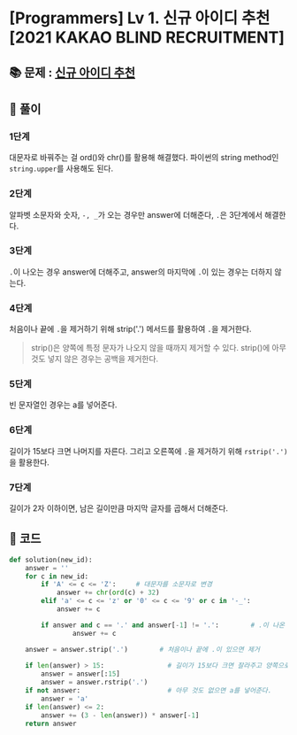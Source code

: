 # [Programmers] Lv 1. 신규 아이디 추천 [2021 KAKAO BLIND RECRUITMENT]

## 📚 문제 : [신규 아이디 추천](https://school.programmers.co.kr/learn/courses/30/lessons/72410)

## 📖 풀이

### 1단계

대문자로 바꿔주는 걸 ord()와 chr()를 활용해 해결했다. 파이썬의 string method인 `string.upper`를 사용해도 된다.

### 2단계

알파벳 소문자와 숫자, `-, _`가 오는 경우만 answer에 더해준다, `.`은 3단계에서 해결한다.

### 3단계

`.`이 나오는 경우 answer에 더해주고, answer의 마지막에 `.`이 있는 경우는 더하지 않는다.

### 4단계

처음이나 끝에 `.`을 제거하기 위해 strip('.') 메서드를 활용하여 `.`을 제거한다.

> strip()은 양쪽에 특정 문자가 나오지 않을 때까지 제거할 수 있다. strip()에 아무것도 넣지 않은 경우는 공백을 제거한다.

### 5단계

빈 문자열인 경우는 a를 넣어준다.

### 6단계

길이가 15보다 크면 나머지를 자른다. 그리고 오른쪽에 `.`을 제거하기 위해 `rstrip('.')`을 활용한다.

### 7단계

길이가 2자 이하이면, 남은 길이만큼 마지막 글자를 곱해서 더해준다.

## 📒 코드

```python
def solution(new_id):
    answer = ''
    for c in new_id:
        if 'A' <= c <= 'Z':     # 대문자를 소문자로 변경
            answer += chr(ord(c) + 32)
        elif 'a' <= c <= 'z' or '0' <= c <= '9' or c in '-_':
            answer += c

        if answer and c == '.' and answer[-1] != '.':        # .이 나온 경우
                answer += c

    answer = answer.strip('.')        # 처음이나 끝에 .이 있으면 제거
    
    if len(answer) > 15:                # 길이가 15보다 크면 잘라주고 양쪽으로 .을 지워준다.
        answer = answer[:15]
        answer = answer.rstrip('.')
    if not answer:                      # 아무 것도 없으면 a를 넣어준다.
        answer = 'a'
    if len(answer) <= 2:
        answer += (3 - len(answer)) * answer[-1]
    return answer
```